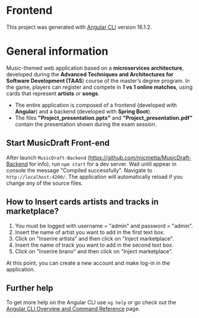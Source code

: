 # Frontend

This project was generated with [Angular CLI](https://github.com/angular/angular-cli) version 16.1.2.

# General information

Music-themed web application based on a **microservices architecture**, developed during the **Advanced Techniques and Architectures for Software Development (TAAS**) course of the master’s degree program.
In the game, players can register and compete in **1 vs 1 online matches**, using cards that represent **artists** or **songs**.

- The entire application is composed of a frontend (developed with **Angular**) and a backend (developed with **Spring Boot**).
- The files **"Project_presentation.pptx"** and **"Project_presentation.pdf"** contain the presentation shown during the exam session.

## Start MusicDraft Front-end

After launch `MusicDraft-Backend` (https://github.com/micmetta/MusicDraft-Backend for info), run `npm start` for a dev server. 
Wait until appear in console the message "Compiled successfully".
Navigate to `http://localhost:4200/`. 
The application will automatically reload if you change any of the source files.

## How to Insert cards artists and tracks in marketplace?
1) You must be logged with username = "admin" and password = "admin".
2) Insert the name of artist you want to add in the first text box.
3) Click on "Inserire artista" and then click on "Inject marketplace".
4) Insert the name of track you want to add in the second text box.
5) Click on "Inserire brano" and then click on "Inject marketplace".

At this point, you can create a new account and make log-in in the application.

## Further help

To get more help on the Angular CLI use `ng help` or go check out the [Angular CLI Overview and Command Reference](https://angular.io/cli) page.

